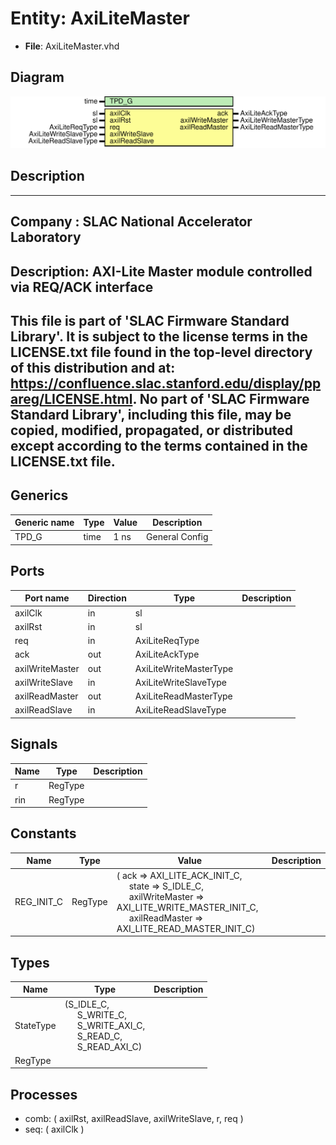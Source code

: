 # Entity: AxiLiteMaster

- **File**: AxiLiteMaster.vhd
## Diagram

![Diagram](AxiLiteMaster.svg "Diagram")
## Description

-----------------------------------------------------------------------------
 Company    : SLAC National Accelerator Laboratory
-----------------------------------------------------------------------------
 Description: AXI-Lite Master module controlled via REQ/ACK interface
-----------------------------------------------------------------------------
 This file is part of 'SLAC Firmware Standard Library'.
 It is subject to the license terms in the LICENSE.txt file found in the
 top-level directory of this distribution and at:
    https://confluence.slac.stanford.edu/display/ppareg/LICENSE.html.
 No part of 'SLAC Firmware Standard Library', including this file,
 may be copied, modified, propagated, or distributed except according to
 the terms contained in the LICENSE.txt file.
-----------------------------------------------------------------------------
## Generics

| Generic name | Type | Value | Description     |
| ------------ | ---- | ----- | --------------- |
| TPD_G        | time | 1 ns  | General Config  |
## Ports

| Port name       | Direction | Type                   | Description |
| --------------- | --------- | ---------------------- | ----------- |
| axilClk         | in        | sl                     |             |
| axilRst         | in        | sl                     |             |
| req             | in        | AxiLiteReqType         |             |
| ack             | out       | AxiLiteAckType         |             |
| axilWriteMaster | out       | AxiLiteWriteMasterType |             |
| axilWriteSlave  | in        | AxiLiteWriteSlaveType  |             |
| axilReadMaster  | out       | AxiLiteReadMasterType  |             |
| axilReadSlave   | in        | AxiLiteReadSlaveType   |             |
## Signals

| Name | Type    | Description |
| ---- | ------- | ----------- |
| r    | RegType |             |
| rin  | RegType |             |
## Constants

| Name       | Type    | Value                                                                                                                                                                                                                                                                                                           | Description |
| ---------- | ------- | --------------------------------------------------------------------------------------------------------------------------------------------------------------------------------------------------------------------------------------------------------------------------------------------------------------- | ----------- |
| REG_INIT_C | RegType |  (       ack              =>  AXI_LITE_ACK_INIT_C,<br><span style="padding-left:20px">       state            => S_IDLE_C,<br><span style="padding-left:20px">       axilWriteMaster => AXI_LITE_WRITE_MASTER_INIT_C,<br><span style="padding-left:20px">       axilReadMaster  => AXI_LITE_READ_MASTER_INIT_C) |             |
## Types

| Name      | Type                                                                                                                                                                                                          | Description |
| --------- | ------------------------------------------------------------------------------------------------------------------------------------------------------------------------------------------------------------- | ----------- |
| StateType | (S_IDLE_C,<br><span style="padding-left:20px"> S_WRITE_C,<br><span style="padding-left:20px"> S_WRITE_AXI_C,<br><span style="padding-left:20px"> S_READ_C,<br><span style="padding-left:20px"> S_READ_AXI_C)  |             |
| RegType   |                                                                                                                                                                                                               |             |
## Processes
- comb: ( axilRst, axilReadSlave, axilWriteSlave, r, req )
- seq: ( axilClk )
